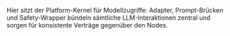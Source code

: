 Hier sitzt der Platform-Kernel für Modellzugriffe: Adapter, Prompt-Brücken und Safety-Wrapper bündeln sämtliche LLM-Interaktionen zentral und sorgen für konsistente Verträge gegenüber den Nodes.
